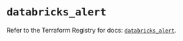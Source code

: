 # `databricks_alert`

Refer to the Terraform Registry for docs: [`databricks_alert`](https://registry.terraform.io/providers/databricks/databricks/1.68.0/docs/resources/alert).
